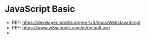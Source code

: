 # JavaScript Basic
- REF: https://developer.mozilla.org/en-US/docs/Web/JavaScript
- REF: https://www.w3schools.com/js/default.asp
- 